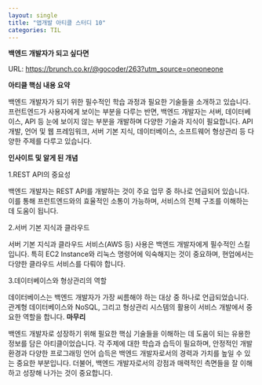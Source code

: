 ```yaml
---
layout: single
title: "앱개발 아티클 스터디 10"
categories: TIL
---
```

**백엔드 개발자가 되고 싶다면**

URL: https://brunch.co.kr/@gocoder/263?utm_source=oneoneone

**아티클 핵심 내용 요약**

백엔드 개발자가 되기 위한 필수적인 학습 과정과 필요한 기술들을 소개하고 있습니다. 프런트엔드가 사용자에게 보이는 부분을 다루는 반면, 백엔드 개발자는 서버, 데이터베이스, API 등 눈에 보이지 않는 부분을 개발하며 다양한 기술과 지식이 필요합니다. API 개발, 언어 및 웹 프레임워크, 서버 기본 지식, 데이터베이스, 소프트웨어 형상관리 등 다양한 주제를 다루고 있습니다.

**인사이트 및 알게 된 개념**

1.REST API의 중요성

백엔드 개발자는 REST API를 개발하는 것이 주요 업무 중 하나로 언급되어 있습니다. 이를 통해 프런트엔드와의 효율적인 소통이 가능하며, 서비스의 전체 구조를 이해하는 데 도움이 됩니다.

2.서버 기본 지식과 클라우드

서버 기본 지식과 클라우드 서비스(AWS 등) 사용은 백엔드 개발자에게 필수적인 스킬입니다. 특히 EC2 Instance와 리눅스 명령어에 익숙해지는 것이 중요하며, 현업에서는 다양한 클라우드 서비스를 다뤄야 합니다.

3.데이터베이스와 형상관리의 역할

데이터베이스는 백엔드 개발자가 가장 씨름해야 하는 대상 중 하나로 언급되었습니다. 관계형 데이터베이스와 NoSQL, 그리고 형상관리 시스템의 활용이 서비스 개발에서 중요한 역할을 합니다.
**마무리**

백엔드 개발자로 성장하기 위해 필요한 핵심 기술들을 이해하는 데 도움이 되는 유용한 정보를 담은 아티클이었습니다. 각 주제에 대한 학습과 습득이 필요하며, 안정적인 개발 환경과 다양한 프로그래밍 언어 습득은 백엔드 개발자로서의 경력과 가치를 높일 수 있는 중요한 부분입니다. 더불어, 백엔드 개발자로서의 강점과 매력적인 측면들을 잘 이해하고 성장해 나가는 것이 중요합니다.